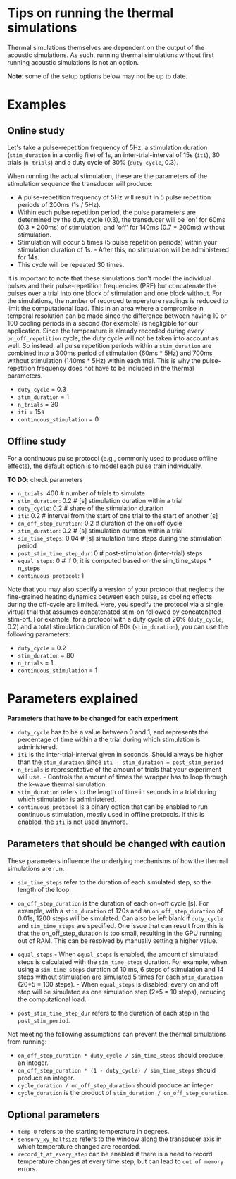 # Tips on running the thermal simulations

Thermal simulations themselves are dependent on the output of the acoustic simulations. As such, running thermal simulations without first running acoustic simulations is not an option.

**Note**: some of the setup options below may not be up to date.

# Examples

## Online study

Let's take a pulse-repetition frequency of 5Hz, a stimulation duration (`stim_duration` in a config file) of 1s, an inter-trial-interval of 15s (`iti`), 30 trials (`n_trials`) and a duty cycle of 30% (`duty_cycle`, 0.3).

When running the actual stimulation, these are the parameters of the stimulation sequence the transducer will produce: 
- A pulse-repetition frequency of 5Hz will result in 5 pulse repetition periods of 200ms (1s / 5Hz). 
- Within each pulse repetition period, the pulse parameters are determined by the duty cycle (0.3), the transducer will be 'on' for 60ms (0.3 \* 200ms) of stimulation, and 'off' for 140ms (0.7 \* 200ms) without stimulation. 
- Stimulation will occur 5 times (5 pulse repetition periods) within your stimulation duration of 1s. - After this, no stimulation will be administered for 14s. 
- This cycle will be repeated 30 times.

It is important to note that these simulations don't model the individual pulses and their pulse-repetition frequencies (PRF) but concatenate the pulses over a trial into one block of stimulation and one block without. For the simulations, the number of recorded temperature readings is reduced to limit the computational load. This in an area where a compromise in temporal resolution can be made since the difference between having 10 or 100 cooling periods in a second (for example) is negligible for our application. Since the temperature is already recorded during every `on_off_repetition` cycle, the duty cycle will not be taken into account as well. So instead, all pulse repetition periods within a `stim_duration` are combined into a 300ms period of stimulation (60ms \* 5Hz) and 700ms without stimulation (140ms \* 5Hz) within each trial. This is why the pulse-repetition frequency does not have to be included in the thermal parameters.

- `duty_cycle` = 0.3
- `stim_duration` = 1
- `n_trials` = 30
- `iti` = 15s
- `continuous_stimulation` = 0

## Offline study

For a continuous pulse protocol (e.g., commonly used to produce offline effects), the default option is to model each pulse train individually. 

**TO DO**: check parameters

- `n_trials`: 400 # number of trials to simulate
- `stim_duration`: 0.2 # [s] stimulation duration within a trial
- `duty_cycle`: 0.2 # share of the stimulation duration 
- `iti`: 0.2 # interval from the start of one trial to the start of another [s]
- `on_off_step_duration`: 0.2 # duration of the on+off cycle
- `stim_duration`: 0.2 # [s] stimulation duration within a trial  
- `sim_time_steps`: 0.04 # [s] simulation time steps during the stimulation period
- `post_stim_time_step_dur`: 0 # post-stimulation (inter-trial) steps
- `equal_steps`: 0 # if 0, it is computed based on the sim_time_steps * n_steps
- `continuous_protocol`: 1

Note that you may also specify a version of your protocol that neglects the fine-grained heating dynamics between each pulse, as cooling effects during the off-cycle are limited. Here, you specify the protocol via a single virtual trial that assumes concatenated stim-on followed by concatenated stim-off. For example, for a protocol with a duty cycle of 20% (`duty_cycle`, 0.2) and a total stimulation duration of 80s (`stim_duration`), you can use the following parameters:

- `duty_cycle` = 0.2
- `stim_duration` = 80
- `n_trials` = 1
- `continuous_stimulation` = 1

# Parameters explained

**Parameters that have to be changed for each experiment**

- `duty_cycle` has to be a value between 0 and 1, and represents the percentage of time within a the trial during which stimulation is administered.
- `iti` is the inter-trial-interval given in seconds. Should always be higher than the `stim_duration` since `iti - stim_duration = post_stim_period`
- `n_trials` is representative of the amount of trials that your experiment will use.
        - Controls the amount of times the wrapper has to loop through the k-wave thermal simulation.
- `stim_duration` refers to the length of time in seconds in a trial during which stimulation is administered.
- `continuous_protocol` is a binary option that can be enabled to run continuous stimulation, mostly used in offline protocols. If this is enabled, the `iti` is not used anymore.

## Parameters that should be changed with caution

These parameters influence the underlying mechanisms of how the thermal simulations are run.

- `sim_time_steps` refer to the duration of each simulated step, so the length of the loop.

- `on_off_step_duration` is the duration of each on+off cycle [s]. For example, with a `stim_duration` of 120s and an `on_off_step_duration` of 0.01s, 1200 steps will be simulated. Can also be left blank if `duty_cycle` and `sim_time_steps` are specified. One issue that can result from this is that the on_off_step_duration is too small, resulting in the GPU running out of RAM. This can be resolved by manually setting a higher value.

- `equal_steps`
        - When `equal_steps` is enabled, the amount of simulated steps is calculated with the `sim_time_steps` duration. For example, when using a `sim_time_steps` duration of 10 ms, 6 steps of stimulation and 14 steps without stimulation are simulated 5 times for each `stim_duration` (20\*5 = 100 steps).
        - When `equal_steps` is disabled, every on and off step will be simulated as one simulation step (2\*5 = 10 steps), reducing the computational load.

- `post_stim_time_step_dur` refers to the duration of each step in the `post_stim_period`.

Not meeting the following assumptions can prevent the thermal simulations from running:
- `on_off_step_duration * duty_cycle / sim_time_steps` should produce an integer.
- `on_off_step_duration * (1 - duty_cycle) / sim_time_steps` should produce an integer.
- `cycle_duration / on_off_step_duration` should produce an integer.
- `cycle_duration` is the product of `stim_duration / on_off_step_duration`.

## Optional parameters

- `temp_0` refers to the starting temperature in degrees.
- `sensory_xy_halfsize` refers to the window along the transducer axis in which temperature changed are recorded.
- `record_t_at_every_step` can be enabled if there is a need to record temperature changes at every time step, but can lead to `out of memory` errors.
